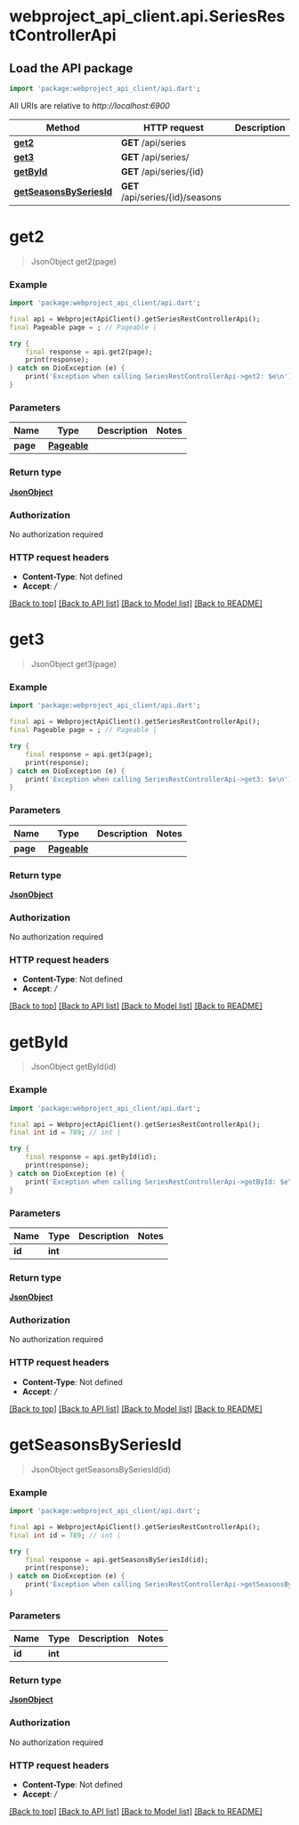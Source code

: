 # webproject_api_client.api.SeriesRestControllerApi

## Load the API package
```dart
import 'package:webproject_api_client/api.dart';
```

All URIs are relative to *http://localhost:6900*

Method | HTTP request | Description
------------- | ------------- | -------------
[**get2**](SeriesRestControllerApi.md#get2) | **GET** /api/series | 
[**get3**](SeriesRestControllerApi.md#get3) | **GET** /api/series/ | 
[**getById**](SeriesRestControllerApi.md#getbyid) | **GET** /api/series/{id} | 
[**getSeasonsBySeriesId**](SeriesRestControllerApi.md#getseasonsbyseriesid) | **GET** /api/series/{id}/seasons | 


# **get2**
> JsonObject get2(page)



### Example
```dart
import 'package:webproject_api_client/api.dart';

final api = WebprojectApiClient().getSeriesRestControllerApi();
final Pageable page = ; // Pageable | 

try {
    final response = api.get2(page);
    print(response);
} catch on DioException (e) {
    print('Exception when calling SeriesRestControllerApi->get2: $e\n');
}
```

### Parameters

Name | Type | Description  | Notes
------------- | ------------- | ------------- | -------------
 **page** | [**Pageable**](.md)|  | 

### Return type

[**JsonObject**](JsonObject.md)

### Authorization

No authorization required

### HTTP request headers

 - **Content-Type**: Not defined
 - **Accept**: */*

[[Back to top]](#) [[Back to API list]](../README.md#documentation-for-api-endpoints) [[Back to Model list]](../README.md#documentation-for-models) [[Back to README]](../README.md)

# **get3**
> JsonObject get3(page)



### Example
```dart
import 'package:webproject_api_client/api.dart';

final api = WebprojectApiClient().getSeriesRestControllerApi();
final Pageable page = ; // Pageable | 

try {
    final response = api.get3(page);
    print(response);
} catch on DioException (e) {
    print('Exception when calling SeriesRestControllerApi->get3: $e\n');
}
```

### Parameters

Name | Type | Description  | Notes
------------- | ------------- | ------------- | -------------
 **page** | [**Pageable**](.md)|  | 

### Return type

[**JsonObject**](JsonObject.md)

### Authorization

No authorization required

### HTTP request headers

 - **Content-Type**: Not defined
 - **Accept**: */*

[[Back to top]](#) [[Back to API list]](../README.md#documentation-for-api-endpoints) [[Back to Model list]](../README.md#documentation-for-models) [[Back to README]](../README.md)

# **getById**
> JsonObject getById(id)



### Example
```dart
import 'package:webproject_api_client/api.dart';

final api = WebprojectApiClient().getSeriesRestControllerApi();
final int id = 789; // int | 

try {
    final response = api.getById(id);
    print(response);
} catch on DioException (e) {
    print('Exception when calling SeriesRestControllerApi->getById: $e\n');
}
```

### Parameters

Name | Type | Description  | Notes
------------- | ------------- | ------------- | -------------
 **id** | **int**|  | 

### Return type

[**JsonObject**](JsonObject.md)

### Authorization

No authorization required

### HTTP request headers

 - **Content-Type**: Not defined
 - **Accept**: */*

[[Back to top]](#) [[Back to API list]](../README.md#documentation-for-api-endpoints) [[Back to Model list]](../README.md#documentation-for-models) [[Back to README]](../README.md)

# **getSeasonsBySeriesId**
> JsonObject getSeasonsBySeriesId(id)



### Example
```dart
import 'package:webproject_api_client/api.dart';

final api = WebprojectApiClient().getSeriesRestControllerApi();
final int id = 789; // int | 

try {
    final response = api.getSeasonsBySeriesId(id);
    print(response);
} catch on DioException (e) {
    print('Exception when calling SeriesRestControllerApi->getSeasonsBySeriesId: $e\n');
}
```

### Parameters

Name | Type | Description  | Notes
------------- | ------------- | ------------- | -------------
 **id** | **int**|  | 

### Return type

[**JsonObject**](JsonObject.md)

### Authorization

No authorization required

### HTTP request headers

 - **Content-Type**: Not defined
 - **Accept**: */*

[[Back to top]](#) [[Back to API list]](../README.md#documentation-for-api-endpoints) [[Back to Model list]](../README.md#documentation-for-models) [[Back to README]](../README.md)

